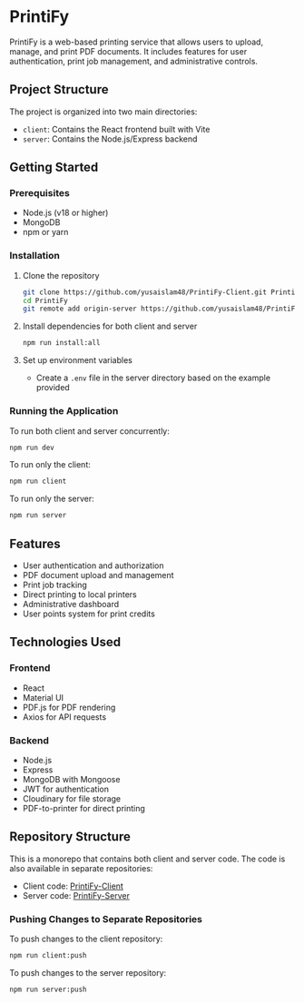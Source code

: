 # PrintiFy

PrintiFy is a web-based printing service that allows users to upload, manage, and print PDF documents. It includes features for user authentication, print job management, and administrative controls.

## Project Structure

The project is organized into two main directories:

- `client`: Contains the React frontend built with Vite
- `server`: Contains the Node.js/Express backend

## Getting Started

### Prerequisites

- Node.js (v18 or higher)
- MongoDB
- npm or yarn

### Installation

1. Clone the repository
   ```bash
   git clone https://github.com/yusaislam48/PrintiFy-Client.git PrintiFy
   cd PrintiFy
   git remote add origin-server https://github.com/yusaislam48/PrintiFy-Server.git
   ```

2. Install dependencies for both client and server
   ```bash
   npm run install:all
   ```

3. Set up environment variables
   - Create a `.env` file in the server directory based on the example provided

### Running the Application

To run both client and server concurrently:
```bash
npm run dev
```

To run only the client:
```bash
npm run client
```

To run only the server:
```bash
npm run server
```

## Features

- User authentication and authorization
- PDF document upload and management
- Print job tracking
- Direct printing to local printers
- Administrative dashboard
- User points system for print credits

## Technologies Used

### Frontend
- React
- Material UI
- PDF.js for PDF rendering
- Axios for API requests

### Backend
- Node.js
- Express
- MongoDB with Mongoose
- JWT for authentication
- Cloudinary for file storage
- PDF-to-printer for direct printing

## Repository Structure

This is a monorepo that contains both client and server code. The code is also available in separate repositories:

- Client code: [PrintiFy-Client](https://github.com/yusaislam48/PrintiFy-Client)
- Server code: [PrintiFy-Server](https://github.com/yusaislam48/PrintiFy-Server)

### Pushing Changes to Separate Repositories

To push changes to the client repository:
```bash
npm run client:push
```

To push changes to the server repository:
```bash
npm run server:push
```
